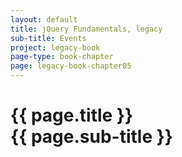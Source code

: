 ```yaml
---
layout: default
title: jQuery Fundamentals, legacy
sub-title: Events
project: legacy-book
page-type: book-chapter
page: legacy-book-chapter05
---
```


# {{ page.title }} <br> {{ page.sub-title }}

